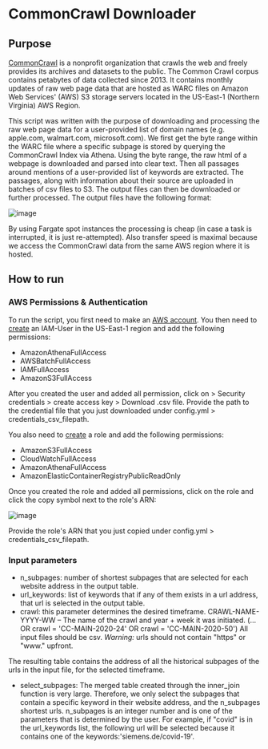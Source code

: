 # CommonCrawl Downloader

## Purpose
[CommonCrawl](https://commoncrawl.org/the-data/get-started/) is a nonprofit organization that crawls the web and freely provides its archives and datasets to the public. The Common Crawl corpus contains petabytes of data collected since 2013. It contains monthly updates of raw web page data that are hosted as WARC files on Amazon Web Services' (AWS) S3 storage servers located in the US-East-1 (Northern Virginia) AWS Region.

This script was written with the purpose of downloading and processing the raw web page data for a user-provided list of domain names (e.g. apple.com, walmart.com, microsoft.com). We first get the byte range within the WARC file where a specific subpage is stored by querying the CommonCrawl Index via Athena. Using the byte range, the raw html of a webpage is downloaded and parsed into clear text. Then all passages around mentions of a user-provided list of keywords are extracted. The passages, along with information about their source are uploaded in batches of csv files to S3. The output files can then be downloaded or further processed. The output files have the following format:

![image](https://user-images.githubusercontent.com/49194118/199245335-a00f27ad-01e4-470b-8a06-4f06a8efd4cb.png)

By using Fargate spot instances the processing is cheap (in case a task is interrupted, it is just re-attempted). Also transfer speed is maximal because we access the CommonCrawl data from the same AWS region where it is hosted.

## How to run
### AWS Permissions & Authentication
To run the script, you first need to make an [AWS account](https://aws.amazon.com/). You then need to [create](https://us-east-1.console.aws.amazon.com/iamv2/home) an IAM-User in the US-East-1 region and add the following permissions:

- AmazonAthenaFullAccess
- AWSBatchFullAccess
- IAMFullAccess
- AmazonS3FullAccess

After you created the user and added all permission, click on > Security credentials > create access key > Download .csv file. Provide the path to the credential file that you just downloaded under config.yml > credentials_csv_filepath.

You also need to [create](https://us-east-1.console.aws.amazon.com/iamv2/home#/roles) a role and add the following permissions:
- AmazonS3FullAccess	
- CloudWatchFullAccess	
- AmazonAthenaFullAccess	
- AmazonElasticContainerRegistryPublicReadOnly

Once you created the role and added all permissions, click on the role and click the copy symbol next to the role's ARN:

![image](https://user-images.githubusercontent.com/49194118/199257495-1abe5be3-ed21-45c9-bdd3-9566a0169838.png)

Provide the role's ARN that you just copied under config.yml > credentials_csv_filepath.

### Input parameters
* n_subpages: number of shortest subpages that are selected for each website address in the output table. 
* url_keywords: list of keywords that if any of them exists in a url address, that url is selected in the output table. 
* crawl: this parameter determines the desired timeframe. CRAWL-NAME-YYYY-WW – The name of the crawl and year + week it was initiated. (... OR crawl = 'CC-MAIN-2020-24' OR crawl = 'CC-MAIN-2020-50')
All input files should be csv. 
*Warning:* urls should not contain "https" or "www." upfront.


The resulting table contains the address of all the historical subpages of the urls in the input file, for the selected timeframe.   
* select_subpages: The merged table created through the inner_join function is very large. Therefore, we only select the subpages that contain a specific keyword in their website address, and the n_subpages shortest urls. n_subpages is an integer number and is one of the parameters that is determined by the user. For example, if "covid" is in the url_keywords list, the following url will be selected because it contains one of the keywords:'siemens.de/covid-19'.






